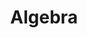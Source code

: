 ---
layout: toctree
title: Algebra
permalink: /blogs/maths/alg/
parent: /blogs/maths/

previewchild: true
enumerategrandchild: true
previewgrandchild: true
---